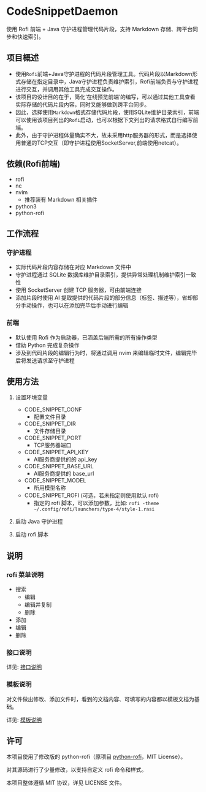 # CodeSnippetDaemon

使用 Rofi 前端 + Java 守护进程管理代码片段，支持 Markdown 存储、跨平台同步和快速索引。
## 项目概述
- 使用`Rofi`前端+Java守护进程的代码片段管理工具。代码片段以Markdown形式存储在指定目录中，Java守护进程负责维护索引，Rofi前端负责与守护进程进行交互，并调用其他工具完成交互操作。
- 该项目的设计目的在于，简化‘在线预览前端’的编写，可以通过其他工具查看实际存储的代码片段内容，同时又能够做到跨平台同步。
- 因此，选择使用`Markdown`格式存储代码片段，使用SQLite维护目录索引，前端可以使用该项目列出的`Rofi`启动，也可以根据下文列出的请求格式自行编写前端。
- 此外，由于守护进程体量确实不大，故未采用http服务器的形式，而是选择使用普通的TCP交互（即守护进程使用SocketServer,前端使用netcat）。

## 依赖(Rofi前端)
- rofi
- nc
- nvim
  - 推荐装有 Markdown 相关插件
- python3
- python-rofi

## 工作流程

### 守护进程
- 实际代码片段内容存储在对应 Markdown 文件中
- 守护进程通过 SQLite 数据库维护目录索引，提供异常处理机制维护索引一致性
- 使用 SocketServer 创建 TCP 服务器，可由前端连接
- 添加片段时使用 AI 提取提供的代码片段的部分信息（标签、描述等），省却部分手动操作，也可以在添加完毕后手动进行编辑

### 前端
- 默认使用 Rofi 作为启动器，已涵盖后端所需的所有操作类型
- 借助 Python 完成复杂操作
- 涉及到代码片段的编辑行为时，将通过调用 nvim 来编辑临时文件，编辑完毕后将发送请求至守护进程

## 使用方法
1. 设置环境变量
   - CODE_SNIPPET_CONF
     - 配置文件目录
   - CODE_SNIPPET_DIR
     - 文件存储目录
   - CODE_SNIPPET_PORT
     - TCP服务器端口
   - CODE_SNIPPET_API_KEY
     - AI服务商提供的的 api_key
   - CODE_SNIPPET_BASE_URL
     - AI服务商提供的 base_url
   - CODE_SNIPPET_MODEL
     - 所用模型名称
   - CODE_SNIPPET_ROFI (可选，若未指定则使用默认 rofi)
     - 指定的 rofi 脚本，可以添加参数，比如: `rofi -theme ~/.config/rofi/launchers/type-4/style-1.rasi`

2. 启动 Java 守护进程
3. 启动 rofi 脚本


## 说明
### rofi 菜单说明
- 搜索
  - 编辑
  - 编辑并复制
  - 删除
- 添加
- 编辑
- 删除

### 接口说明
详见: [接口说明](doc/接口说明.md)

### 模板说明
对文件做出修改、添加文件时，看到的文档内容、可填写的内容都以模板文档为基础。

详见: [模板说明](doc/模板说明.md)

## 许可
本项目使用了修改版的 python-rofi（原项目 [python-rofi](https://github.com/bcbnz/python-rofi)，MIT License）。

对其源码进行了少量修改，以支持自定义 rofi 命令和样式。

本项目整体遵循 MIT 协议，详见 LICENSE 文件。